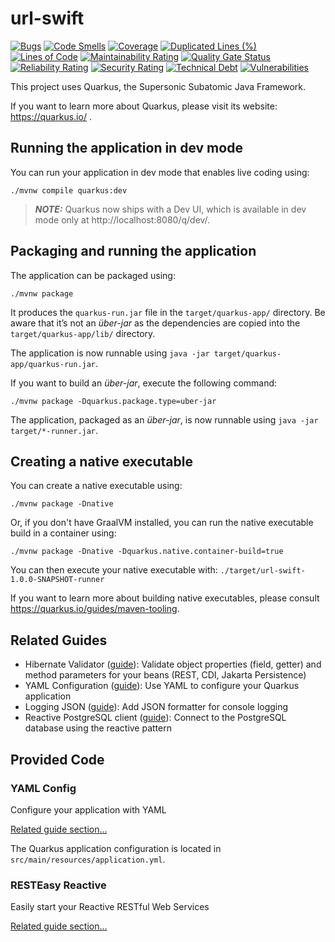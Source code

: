 # url-swift
[![Bugs](https://sonarcloud.io/api/project_badges/measure?project=event-io_url-swift&metric=bugs)](https://sonarcloud.io/dashboard?id=event-io_url-swift)
[![Code Smells](https://sonarcloud.io/api/project_badges/measure?project=event-io_url-swift&metric=code_smells)](https://sonarcloud.io/dashboard?id=event-io_url-swift)
[![Coverage](https://sonarcloud.io/api/project_badges/measure?project=event-io_url-swift&metric=coverage)](https://sonarcloud.io/dashboard?id=event-io_url-swift)
[![Duplicated Lines (%)](https://sonarcloud.io/api/project_badges/measure?project=event-io_url-swift&metric=duplicated_lines_density)](https://sonarcloud.io/dashboard?id=event-io_url-swift)
[![Lines of Code](https://sonarcloud.io/api/project_badges/measure?project=event-io_url-swift&metric=ncloc)](https://sonarcloud.io/dashboard?id=event-io_url-swift)
[![Maintainability Rating](https://sonarcloud.io/api/project_badges/measure?project=event-io_url-swift&metric=sqale_rating)](https://sonarcloud.io/dashboard?id=event-io_url-swift)
[![Quality Gate Status](https://sonarcloud.io/api/project_badges/measure?project=event-io_url-swift&metric=alert_status)](https://sonarcloud.io/dashboard?id=event-io_url-swift)
[![Reliability Rating](https://sonarcloud.io/api/project_badges/measure?project=event-io_url-swift&metric=reliability_rating)](https://sonarcloud.io/dashboard?id=event-io_url-swift)
[![Security Rating](https://sonarcloud.io/api/project_badges/measure?project=event-io_url-swift&metric=security_rating)](https://sonarcloud.io/dashboard?id=event-io_url-swift)
[![Technical Debt](https://sonarcloud.io/api/project_badges/measure?project=event-io_url-swift&metric=sqale_index)](https://sonarcloud.io/dashboard?id=event-io_url-swift)
[![Vulnerabilities](https://sonarcloud.io/api/project_badges/measure?project=event-io_url-swift&metric=vulnerabilities)](https://sonarcloud.io/dashboard?id=event-io_url-swift)

This project uses Quarkus, the Supersonic Subatomic Java Framework.

If you want to learn more about Quarkus, please visit its website: https://quarkus.io/ .

## Running the application in dev mode

You can run your application in dev mode that enables live coding using:
```shell script
./mvnw compile quarkus:dev
```

> **_NOTE:_**  Quarkus now ships with a Dev UI, which is available in dev mode only at http://localhost:8080/q/dev/.

## Packaging and running the application

The application can be packaged using:
```shell script
./mvnw package
```
It produces the `quarkus-run.jar` file in the `target/quarkus-app/` directory.
Be aware that it’s not an _über-jar_ as the dependencies are copied into the `target/quarkus-app/lib/` directory.

The application is now runnable using `java -jar target/quarkus-app/quarkus-run.jar`.

If you want to build an _über-jar_, execute the following command:
```shell script
./mvnw package -Dquarkus.package.type=uber-jar
```

The application, packaged as an _über-jar_, is now runnable using `java -jar target/*-runner.jar`.

## Creating a native executable

You can create a native executable using: 
```shell script
./mvnw package -Dnative
```

Or, if you don't have GraalVM installed, you can run the native executable build in a container using: 
```shell script
./mvnw package -Dnative -Dquarkus.native.container-build=true
```

You can then execute your native executable with: `./target/url-swift-1.0.0-SNAPSHOT-runner`

If you want to learn more about building native executables, please consult https://quarkus.io/guides/maven-tooling.

## Related Guides

- Hibernate Validator ([guide](https://quarkus.io/guides/validation)): Validate object properties (field, getter) and method parameters for your beans (REST, CDI, Jakarta Persistence)
- YAML Configuration ([guide](https://quarkus.io/guides/config-yaml)): Use YAML to configure your Quarkus application
- Logging JSON ([guide](https://quarkus.io/guides/logging#json-logging)): Add JSON formatter for console logging
- Reactive PostgreSQL client ([guide](https://quarkus.io/guides/reactive-sql-clients)): Connect to the PostgreSQL database using the reactive pattern

## Provided Code

### YAML Config

Configure your application with YAML

[Related guide section...](https://quarkus.io/guides/config-reference#configuration-examples)

The Quarkus application configuration is located in `src/main/resources/application.yml`.

### RESTEasy Reactive

Easily start your Reactive RESTful Web Services

[Related guide section...](https://quarkus.io/guides/getting-started-reactive#reactive-jax-rs-resources)
